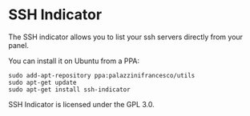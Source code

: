 SSH Indicator
======================

The SSH indicator allows you to list your
ssh servers directly from your panel.

You can install it on Ubuntu from a PPA:

    sudo add-apt-repository ppa:palazzinifrancesco/utils
    sudo apt-get update
    sudo apt-get install ssh-indicator

SSH Indicator is licensed under the GPL 3.0.
